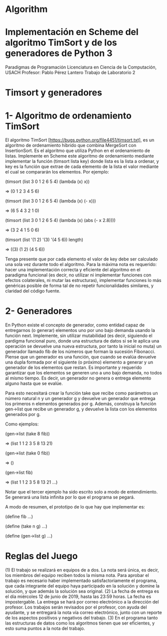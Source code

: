 # Algorithm


# Implementación en Scheme del algoritmo TimSort y de los generadores de Python 3

Paradigmas de Programación
Licenciatura en Ciencia de la Computación, USACH
Profesor: Pablo Pérez Lantero
Trabajo de Laboratorio 2

# Timsort y generadores

# 1- Algoritmo de ordenamiento TimSort

El algoritmo TimSort [https://bugs.python.org/file4451/timsort.txt], es un algoritmo de
ordenamiento híbrido que combina MergeSort con InsertionSort. Es el algoritmo que utiliza
Python en el ordenamiento de listas.
Implemente en Scheme este algoritmo de ordenamiento mediante implementar la función
(timsort lista key)
donde lista es la lista a ordenar, y key es la función que extrae de cada elemento de la lista el
valor mediante el cual se compararán los elementos.
Por ejemplo:

(timsort (list 3 0 1 2 6 5 4) (lambda (x) x))

=> (0 1 2 3 4 5 6)

(timsort (list 3 0 1 2 6 5 4) (lambda (x) (- x)))

=> (6 5 4 3 2 1 0)

(timsort (list 3 0 1 2 6 5 4) (lambda (x) (abs (- x 2.8))))

=> (3 2 4 1 5 0 6)

(timsort (list '(1 2) '(3) '(4 5 6)) length)

=> ((3) (1 2) (4 5 6))

Tenga presente que por cada elemento el valor de key debe ser calculado una sola vez durante todo
el algoritmo. Para la máxima nota es requerido: hacer una implementación correcta y eficiente
del algoritmo en el paradigma funcional (es decir, no utilizar ni implementar funciones con efectos
colaterales, ni mutar las estructuras), implementar funciones lo más genéricas posible de forma tal
de no repetir funcionalidades similares, y claridad del código fuente.

# 2- Generadores

En Python existe el concepto de generador, como entidad capaz de entregarnos (o generar) elementos
uno por uno bajo demanda usando la función next. Implemente, sin utilizar mutabilidad (es decir,
siguiendo el pardigma funcional puro, donde una estructura de datos si se le aplica una operación
se devuelve una nueva estructura, por tanto la inicial no muta) un generador llamado fib de los
números que forman la sucesión Fibonacci. Piense que un generador es una función, que cuando se
evalúa devuelve una dupla formada por el siguiente (o próximo) elemento a generar y un generador
de los elementos que restan. Es importante y requerido garantizar que los elementos se generen
uno a uno bajo demanda, no todos al mismo tiempo. Es decir, un generador no genera o entrega
elemento alguno hasta que se evalúe.

Para esto necesitará crear la función take que recibe como parámetros un número natural n y
un generador g y devuelve un generador que entrega los primeros n elementos generados por g.
Además, construya la función gen->list que recibe un generador g, y devuelve la lista con los
elementos generados por g.

Como ejemplos:

(gen->list (take 8 fib))

=> (list 1 1 2 3 5 8 13 21)

(gen->list (take 0 fib))

=> ()

(gen->list fib)

=> (list 1 1 2 3 5 8 13 21 ...)

Notar que el tercer ejemplo ha sido escrito solo a modo de entendimiento. Se generará una lista
infinita por lo que el programa se pegará.

A modo de resumen, el prototipo de lo que hay que implementar es:

(define fib ...)

(define (take n g) ...)

(define (gen->list g) ...)

# Reglas del Juego

(1) El trabajo se realizará en equipos de a dos. La nota será única, es decir, los miembros del
equipo reciben todos la misma nota. Para aprobar el trabajo es necesario haber implementado
satisfactoriamente el programa, que cada integrante del equipo haya participado en la solución
y domine la solución, y que además la solución sea original.
(2) La fecha de entrega es el día miércoles 12 de junio de 2019, hasta las 23:59 horas. La
fecha es impostergable. La entrega se hará por correo electrónico a la dirección del profesor.
Los trabajos serán revisados por el profesor, con ayuda del ayudante, y se entregará la nota
vía correo electrónico, junto con un reporte de los aspectos positivos y negativos del trabajo.
(3) En el programa tanto las estructuras de datos como los algoritmos tienen que ser eficientes,
y esto suma puntos a la nota del trabajo.
